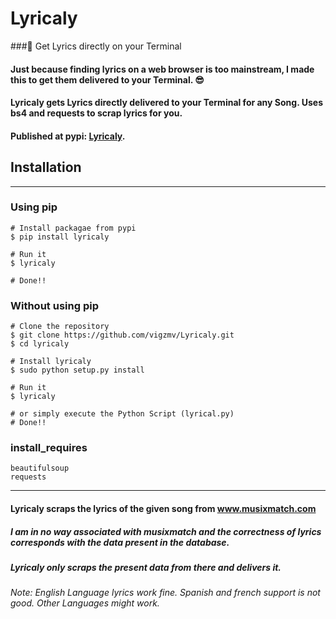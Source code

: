 # Lyricaly
###:musical_note: Get Lyrics directly on your Terminal  

#### Just because finding lyrics on a web browser is too mainstream, I made this to get them delivered to your Terminal. :sunglasses:

#### Lyricaly gets Lyrics directly delivered to your Terminal for any Song. Uses bs4 and requests to scrap lyrics for you.  
#### Published at pypi: [Lyricaly](https://pypi.python.org/pypi/lyricaly).


## Installation
---

### Using pip

    # Install packagae from pypi
    $ pip install lyricaly
    
    # Run it
    $ lyricaly
    
    # Done!!
    

### Without using pip
    
    # Clone the repository
    $ git clone https://github.com/vigzmv/Lyricaly.git
    $ cd lyricaly
    
    # Install lyricaly
    $ sudo python setup.py install
    
    # Run it
    $ lyricaly
    
    # or simply execute the Python Script (lyrical.py)
    # Done!!
    
### install_requires
    beautifulsoup
    requests  
---

#### Lyricaly scraps the lyrics of the given song from www.musixmatch.com   
##### I am in no way associated with musixmatch and the correctness of lyrics corresponds with the data present in the database.
##### Lyricaly only scraps the present data from there and delivers it.

###### Note: English Language lyrics work fine. Spanish and french support is not good. Other Languages might work.
